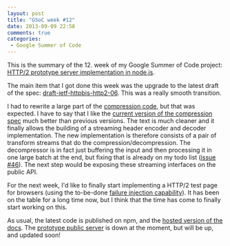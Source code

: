 ```yaml
---
layout: post
title: "GSoC week #12"
date: 2013-09-09 22:58
comments: true
categories: 
 - Google Summer of Code
---
```


This is the summary of the 12. week of my Google Summer of Code project: [HTTP/2 prototype server implementation in node.js](https://google-melange.appspot.com/gsoc/project/google/gsoc2013/molnarg/5001).

<!-- more -->

The main item that I got done this week was the upgrade to the latest draft of the spec: [draft-ietf-httpbis-http2-06](http://tools.ietf.org/html/draft-ietf-httpbis-http2-06). This was a really smooth transition.

I had to rewrite a large part of the [compression code](http://molnarg.github.io/node-http2/doc/compressor.html), but that was expected. I have to say that I like the [current version of the compression spec](http://tools.ietf.org/html/draft-ietf-httpbis-header-compression-03) much better than previous versions. The text is much cleaner and it finally allows the building of a streaming header encoder and decoder implementation. The new implementation is therefore consists of a pair of transform streams that do the compression/decompression. The decompressor is in fact just buffering the input and then processing it in one large batch at the end, but fixing that is already on my todo list ([issue #46](https://github.com/molnarg/node-http2/issues/46)). The next step would be exposing these streaming interfaces on the public API.

For the next week, I'd like to finally start implementing a HTTP/2 test page for browsers (using the to-be-done [failure injection capability](https://github.com/molnarg/node-http2/issues/33)). It has been on the table for a long time now, but I think that the time has come to finally start working on this.

As usual, the latest code is published on npm, and the [hosted version of the docs](http://molnarg.github.io/node-http2/doc/). The [prototype public server](https://gabor.molnar.es:8080) is down at the moment, but will be up, and updated soon!

